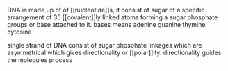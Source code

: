 


DNA is made up of of [[nucleotide]]s, it consist of sugar of a specific arrangement of 35 [[covalent]]ly linked atoms forming a sugar phosphate groups or base attached to it. bases means adenine guanine thymine cytosine 



single strand of DNA consist of sugar phosphate linkages which are asymmetrical which gives directionality or [[polar]]ity. directionality guides the molecules process 







